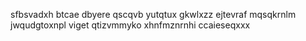 sfbsvadxh btcae dbyere qscqvb yutqtux gkwlxzz ejtevraf mqsqkrnlm jwqudgtoxnpl viget qtizvmmyko xhnfmznrnhi ccaieseqxxx
